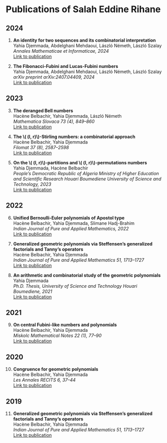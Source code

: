 # Publications of Salah Eddine Rihane

## 2024

1. **An identity for two sequences and its combinatorial interpretation**  
   Yahia Djemmada, Abdelghani Mehdaoui, László Németh, László Szalay  
   *Annales Mathematicae et Informaticae, 2024*  
   [Link to publication](https://link.springer.com/article/10.1007/s11856-023-00049-1)

2. **The Fibonacci-Fubini and Lucas-Fubini numbers**  
   Yahia Djemmada, Abdelghani Mehdaoui, László Németh, László Szalay  
   *arXiv preprint arXiv:2407.04409, 2024*  
   [Link to publication](https://arxiv.org/abs/2407.04409)

## 2023

3. **The deranged Bell numbers**  
   Hacène Belbachir, Yahia Djemmada, László Németh  
   *Mathematica Slovaca 73 (4), 849–860*  
   [Link to publication](https://www.degruyter.com/document/doi/10.1515/ms-2023-0139/html)

4. **The \\( (l, r)\\)-Stirling numbers: a combinatorial approach**  
   Hacène Belbachir, Yahia Djemmada  
   *Filomat 37 (8), 2587–2598*  
   [Link to publication](https://www.degruyter.com/document/doi/10.2298/FIL2308587B/html)

5. **On the \\( (l, r)\\)-partitions and \\( (l, r)\\)-permutations numbers**  
   Yahia Djemmada, Hacène Belbachir  
   *People’s Democratic Republic of Algeria Ministry of Higher Education and Scientific Research Houari Boumediene University of Science and Technology, 2023*  
   [Link to publication](https://hdl.handle.net/11427/34774)

## 2022

6. **Unified Bernoulli-Euler polynomials of Apostol type**  
   Hacène Belbachir, Yahia Djemmada, Slimane Hadj-Brahim  
   *Indian Journal of Pure and Applied Mathematics, 2022*  
   [Link to publication](https://www.insa.nic.in/writereaddata/UpLoadedFiles/IJPAM%20V51%20P1713.pdf)

7. **Generalized geometric polynomials via Steffensen’s generalized factorials and Tanny’s operators**  
   Hacène Belbachir, Yahia Djemmada  
   *Indian Journal of Pure and Applied Mathematics 51, 1713–1727*  
   [Link to publication](https://journals.insa.nic.in/index.php/ijpam/article/view/1713)

8. **An arithmetic and combinatorial study of the geometric polynomials**  
   Yahia Djemmada  
   *Ph.D. Thesis, University of Science and Technology Houari Boumediene, 2021*  
   [Link to publication](https://hdl.handle.net/20.500.12348/202)

## 2021

9. **On central Fubini-like numbers and polynomials**  
   Hacène Belbachir, Yahia Djemmada  
   *Miskolc Mathematical Notes 22 (1), 77–90*  
   [Link to publication](https://doi.org/10.18514/MMN.2021.3050)

## 2020

10. **Congruence for geometric polynomials**  
    Hacène Belbachir, Yahia Djemmada  
    *Les Annales RECITS 6, 37–44*  
    [Link to publication](https://journals.recits.org/article/view/3704)

## 2019

11. **Generalized geometric polynomials via Steffensen’s generalized factorials and Tanny’s operators**  
    Hacène Belbachir, Yahia Djemmada  
    *Indian Journal of Pure and Applied Mathematics 51, 1713–1727*  
    [Link to publication](https://journals.insa.nic.in/index.php/ijpam/article/view/1713)

